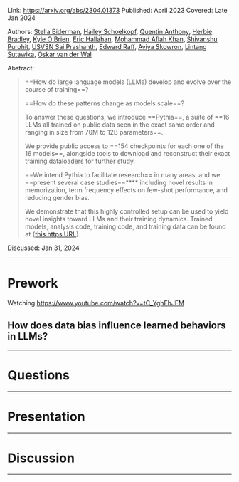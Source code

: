 LInk: https://arxiv.org/abs/2304.01373
Published: April 2023
Covered: Late Jan 2024

Authors: [Stella Biderman](https://arxiv.org/search/cs?searchtype=author&query=Biderman,+S), [Hailey Schoelkopf](https://arxiv.org/search/cs?searchtype=author&query=Schoelkopf,+H), [Quentin Anthony](https://arxiv.org/search/cs?searchtype=author&query=Anthony,+Q), [Herbie Bradley](https://arxiv.org/search/cs?searchtype=author&query=Bradley,+H), [Kyle O'Brien](https://arxiv.org/search/cs?searchtype=author&query=O%27Brien,+K), [Eric Hallahan](https://arxiv.org/search/cs?searchtype=author&query=Hallahan,+E), [Mohammad Aflah Khan](https://arxiv.org/search/cs?searchtype=author&query=Khan,+M+A), [Shivanshu Purohit](https://arxiv.org/search/cs?searchtype=author&query=Purohit,+S), [USVSN Sai Prashanth](https://arxiv.org/search/cs?searchtype=author&query=Prashanth,+U+S), [Edward Raff](https://arxiv.org/search/cs?searchtype=author&query=Raff,+E), [Aviya Skowron](https://arxiv.org/search/cs?searchtype=author&query=Skowron,+A), [Lintang Sutawika](https://arxiv.org/search/cs?searchtype=author&query=Sutawika,+L), [Oskar van der Wal](https://arxiv.org/search/cs?searchtype=author&query=van+der+Wal,+O)



Abstract: 
> ==How do large language models (LLMs) develop and evolve over the course of training==? 
> 
> ==How do these patterns change as models scale==?
> 
> To answer these questions, we introduce ==Pythia==, a suite of ==16 LLMs all trained on public data seen in the exact same order and ranging in size from 70M to 12B parameters==.
> 
> We provide public access to ==154 checkpoints for each one of the 16 models==, alongside tools to download and reconstruct their exact training dataloaders for further study.
> 
> ==We intend Pythia to facilitate research== in many areas, and we ==present several case studies==**** including novel results in memorization, term frequency effects on few-shot performance, and reducing gender bias.
> 
> We demonstrate that this highly controlled setup can be used to yield novel insights toward LLMs and their training dynamics. Trained models, analysis code, training code, and training data can be found at {[this https URL](https://github.com/EleutherAI/pythia)}.

Discussed: Jan 31, 2024

------
# Prework

Watching https://www.youtube.com/watch?v=tC_YghFhJFM

How does data bias influence learned behaviors in LLMs?
- 


-----
# Questions



-----------
# Presentation



------
# Discussion



------
